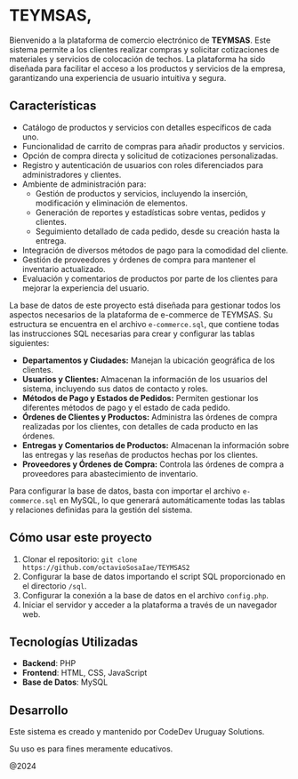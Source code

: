 <h1>TEYMSAS,</h1>

  <p>Bienvenido a la plataforma de comercio electrónico de <strong>TEYMSAS</strong>. Este sistema permite a los clientes realizar compras y solicitar cotizaciones de materiales y servicios de colocación de techos. La plataforma ha sido diseñada para facilitar el acceso a los productos y servicios de la empresa, garantizando una experiencia de usuario intuitiva y segura.</p>

<h2>Características</h2>
    <ul>
        <li>Catálogo de productos y servicios con detalles específicos de cada uno.</li>
        <li>Funcionalidad de carrito de compras para añadir productos y servicios.</li>
        <li>Opción de compra directa y solicitud de cotizaciones personalizadas.</li>
        <li>Registro y autenticación de usuarios con roles diferenciados para administradores y clientes.</li>
        <li>Ambiente de administración para:
            <ul>
                <li>Gestión de productos y servicios, incluyendo la inserción, modificación y eliminación de elementos.</li>
                <li>Generación de reportes y estadísticas sobre ventas, pedidos y clientes.</li>
                <li>Seguimiento detallado de cada pedido, desde su creación hasta la entrega.</li>
            </ul>
        </li>
        <li>Integración de diversos métodos de pago para la comodidad del cliente.</li>
        <li>Gestión de proveedores y órdenes de compra para mantener el inventario actualizado.</li>
        <li>Evaluación y comentarios de productos por parte de los clientes para mejorar la experiencia del usuario.</li>
    </ul>

  <p>La base de datos de este proyecto está diseñada para gestionar todos los aspectos necesarios de la plataforma de e-commerce de TEYMSAS. Su estructura se encuentra en el archivo <code>e-commerce.sql</code>, que contiene todas las instrucciones SQL necesarias para crear y configurar las tablas siguientes:</p>
    <ul>
        <li><strong>Departamentos y Ciudades:</strong> Manejan la ubicación geográfica de los clientes.</li>
        <li><strong>Usuarios y Clientes:</strong> Almacenan la información de los usuarios del sistema, incluyendo sus datos de contacto y roles.</li>
        <li><strong>Métodos de Pago y Estados de Pedidos:</strong> Permiten gestionar los diferentes métodos de pago y el estado de cada pedido.</li>
        <li><strong>Órdenes de Clientes y Productos:</strong> Administra las órdenes de compra realizadas por los clientes, con detalles de cada producto en las órdenes.</li>
        <li><strong>Entregas y Comentarios de Productos:</strong> Almacenan la información sobre las entregas y las reseñas de productos hechas por los clientes.</li>
        <li><strong>Proveedores y Órdenes de Compra:</strong> Controla las órdenes de compra a proveedores para abastecimiento de inventario.</li>
    </ul>
    <p>Para configurar la base de datos, basta con importar el archivo <code>e-commerce.sql</code> en MySQL, lo que generará automáticamente todas las tablas y relaciones definidas para la gestión del sistema.</p>


  <h2>Cómo usar este proyecto</h2>
    <ol>
        <li>Clonar el repositorio: <code>git clone https://github.com/octavioSosaIae/TEYMSAS2</code></li>
        <li>Configurar la base de datos importando el script SQL proporcionado en el directorio <code>/sql</code>.</li>
        <li>Configurar la conexión a la base de datos en el archivo <code>config.php</code>.</li>
        <li>Iniciar el servidor y acceder a la plataforma a través de un navegador web.</li>
    </ol>

<h2>Tecnologías Utilizadas</h2>
<ul>
    <li><strong>Backend</strong>: PHP</li>
    <li><strong>Frontend</strong>: HTML, CSS, JavaScript</li>
    <li><strong>Base de Datos</strong>: MySQL</li>
</ul>

<h2>Desarrollo</h2>
<p>Este sistema es creado y mantenido por CodeDev Uruguay Solutions.</p>
<p>Su uso es para fines meramente educativos.</p>
<p>@2024</p>
